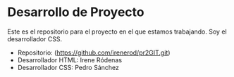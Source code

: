 # Desarrollo de Proyecto

Este es el repositorio para el proyecto en el que estamos trabajando. Soy el desarrollador CSS.

- Repositorio: (https://github.com/irenerod/pr2GIT.git)
- Desarrollador HTML: Irene Ródenas
- Desarrollador CSS: Pedro Sánchez
